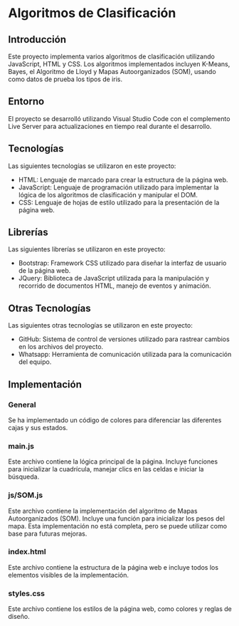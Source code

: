 # Algoritmos de Clasificación
## Introducción
Este proyecto implementa varios algoritmos de clasificación utilizando JavaScript, HTML y CSS. Los algoritmos implementados incluyen K-Means, Bayes, el Algoritmo de Lloyd y Mapas Autoorganizados (SOM), usando como datos de prueba los tipos de iris.

## Entorno
El proyecto se desarrolló utilizando Visual Studio Code con el complemento Live Server para actualizaciones en tiempo real durante el desarrollo.

## Tecnologías
Las siguientes tecnologías se utilizaron en este proyecto:

- HTML: Lenguaje de marcado para crear la estructura de la página web.
- JavaScript: Lenguaje de programación utilizado para implementar la lógica de los algoritmos de clasificación y manipular el DOM.
- CSS: Lenguaje de hojas de estilo utilizado para la presentación de la página web.

## Librerías
Las siguientes librerías se utilizaron en este proyecto:

- Bootstrap: Framework CSS utilizado para diseñar la interfaz de usuario de la página web.
- JQuery: Biblioteca de JavaScript utilizada para la manipulación y recorrido de documentos HTML, manejo de eventos y animación.

## Otras Tecnologías
Las siguientes otras tecnologías se utilizaron en este proyecto:

- GitHub: Sistema de control de versiones utilizado para rastrear cambios en los archivos del proyecto.
- Whatsapp: Herramienta de comunicación utilizada para la comunicación del equipo.

## Implementación
### General
Se ha implementado un código de colores para diferenciar las diferentes cajas y sus estados.

### main.js
Este archivo contiene la lógica principal de la página. Incluye funciones para inicializar la cuadrícula, manejar clics en las celdas e iniciar la búsqueda.

### js/SOM.js
Este archivo contiene la implementación del algoritmo de Mapas Autoorganizados (SOM). Incluye una función para inicializar los pesos del mapa. Esta implementación no está completa, pero se puede utilizar como base para futuras mejoras.

### index.html
Este archivo contiene la estructura de la página web e incluye todos los elementos visibles de la implementación.

### styles.css
Este archivo contiene los estilos de la página web, como colores y reglas de diseño.